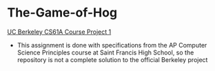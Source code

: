# The-Game-of-Hog
[UC Berkeley CS61A Course Project 1](https://cs61a.org/proj/hog/)
- This assignment is done with specifications from the AP Computer Science Principles course at Saint Francis High School, so the repository is not a complete solution to the official Berkeley project
